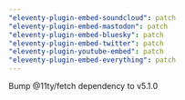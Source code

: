 ```yaml
---
"eleventy-plugin-embed-soundcloud": patch
"eleventy-plugin-embed-mastodon": patch
"eleventy-plugin-embed-bluesky": patch
"eleventy-plugin-embed-twitter": patch
"eleventy-plugin-youtube-embed": patch
"eleventy-plugin-embed-everything": patch
---
```


Bump @11ty/fetch dependency to v5.1.0
